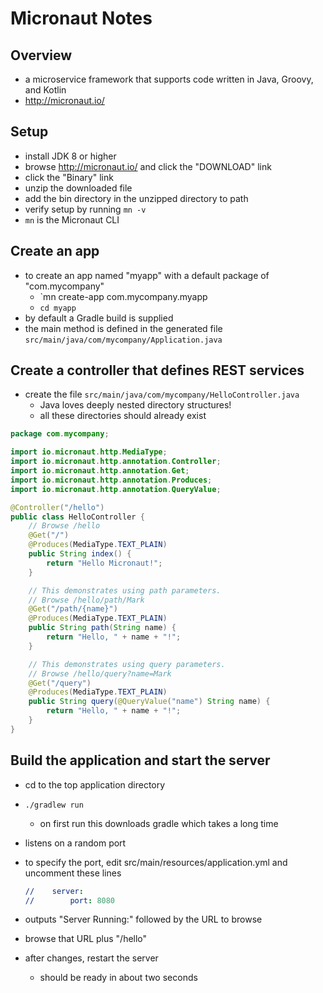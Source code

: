 # Micronaut Notes

## Overview

- a microservice framework that supports code written in Java, Groovy, and Kotlin
- <http://micronaut.io/>

## Setup

- install JDK 8 or higher
- browse <http://micronaut.io/> and click the "DOWNLOAD" link
- click the "Binary" link
- unzip the downloaded file
- add the bin directory in the unzipped directory to path
- verify setup by running `mn -v`
- `mn` is the Micronaut CLI

## Create an app

- to create an app named "myapp" with a default package of "com.mycompany"
  - `mn create-app com.mycompany.myapp
  - `cd myapp`
- by default a Gradle build is supplied
- the main method is defined in the generated file
  `src/main/java/com/mycompany/Application.java`

## Create a controller that defines REST services

- create the file `src/main/java/com/mycompany/HelloController.java`
  - Java loves deeply nested directory structures!
  - all these directories should already exist

```java
package com.mycompany;

import io.micronaut.http.MediaType;
import io.micronaut.http.annotation.Controller;
import io.micronaut.http.annotation.Get;
import io.micronaut.http.annotation.Produces;
import io.micronaut.http.annotation.QueryValue;

@Controller("/hello")
public class HelloController {
    // Browse /hello
    @Get("/")
    @Produces(MediaType.TEXT_PLAIN)
    public String index() {
        return "Hello Micronaut!";
    }

    // This demonstrates using path parameters.
    // Browse /hello/path/Mark
    @Get("/path/{name}")
    @Produces(MediaType.TEXT_PLAIN)
    public String path(String name) {
        return "Hello, " + name + "!";
    }

    // This demonstrates using query parameters.
    // Browse /hello/query?name=Mark
    @Get("/query")
    @Produces(MediaType.TEXT_PLAIN)
    public String query(@QueryValue("name") String name) {
        return "Hello, " + name + "!";
    }
}
```

## Build the application and start the server

- cd to the top application directory
- `./gradlew run`
  - on first run this downloads gradle which takes a long time
- listens on a random port
- to specify the port, edit src/main/resources/application.yml
  and uncomment these lines

  ```yml
  //    server:
  //        port: 8080
  ```

- outputs "Server Running:" followed by the URL to browse
- browse that URL plus "/hello"
- after changes, restart the server
  - should be ready in about two seconds
